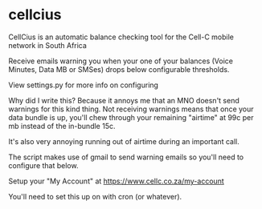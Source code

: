 cellcius
========

CellCius is an automatic balance checking tool for the Cell-C mobile network in 
South Africa

Receive emails warning you when your one of your balances (Voice Minutes, 
Data MB or SMSes) drops below configurable thresholds.

View settings.py for more info on configuring

Why did I write this? 
Because it annoys me that an MNO doesn't send warnings for this kind thing. 
Not receiving warnings means that once your data bundle is up, you'll 
chew through your remaining "airtime" at 99c per mb instead of the 
in-bundle 15c.

It's also very annoying running out of airtime during an important call.

The script makes use of gmail to send warning emails so you'll need to 
configure that below.

Setup your "My Account" at https://www.cellc.co.za/my-account

You'll need to set this up on with cron (or whatever).
